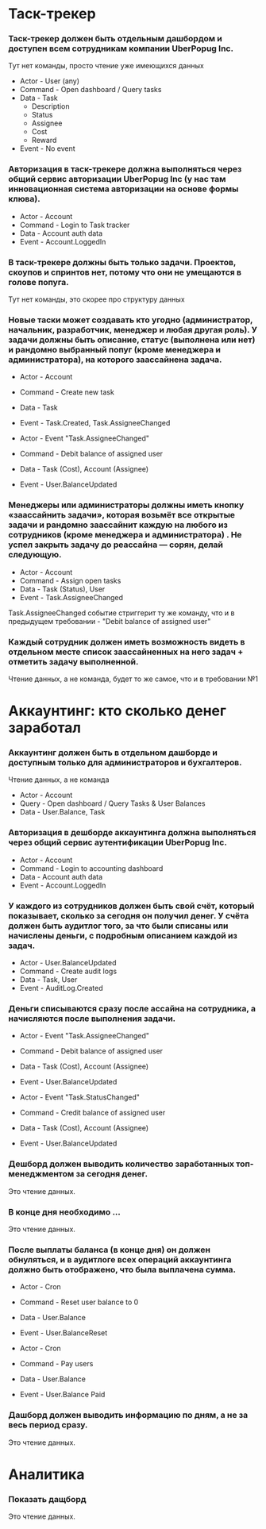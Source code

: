 # Таск-трекер
### Таск-трекер должен быть отдельным дашбордом и доступен всем сотрудникам компании UberPopug Inc.
Тут нет команды, просто чтение уже имеющихся данных

- Actor - User (any)
- Command - Open dashboard / Query tasks
- Data - Task
    - Description
    - Status
    - Assignee
    - Cost
    - Reward
- Event - No event

### Авторизация в таск-трекере должна выполняться через общий сервис авторизации UberPopug Inc (у нас там инновационная система авторизации на основе формы клюва).
- Actor - Account
- Command - Login to Task tracker
- Data - Account auth data
- Event - Account.LoggedIn

### В таск-трекере должны быть только задачи. Проектов, скоупов и спринтов нет, потому что они не умещаются в голове попуга.
Тут нет команды, это скорее про структуру данных

### Новые таски может создавать кто угодно (администратор, начальник, разработчик, менеджер и любая другая роль). У задачи должны быть описание, статус (выполнена или нет) и рандомно выбранный попуг (кроме менеджера и администратора), на которого заассайнена задача.
- Actor - Account
- Command - Create new task
- Data - Task
- Event - Task.Created, Task.AssigneeChanged

- Actor - Event "Task.AssigneeChanged"
- Command - Debit balance of assigned user
- Data - Task (Cost), Account (Assignee)
- Event - User.BalanceUpdated

### Менеджеры или администраторы должны иметь кнопку «заассайнить задачи», которая возьмёт все открытые задачи и рандомно заассайнит каждую на любого из сотрудников (кроме менеджера и администратора) . Не успел закрыть задачу до реассайна — сорян, делай следующую.
- Actor - Account
- Command - Assign open tasks
- Data - Task (Status), User
- Event - Task.AssigneeChanged

Task.AssigneeChanged событие стриггерит ту же команду, что и в предыдущем требовании - "Debit balance of assigned user"

### Каждый сотрудник должен иметь возможность видеть в отдельном месте список заассайненных на него задач + отметить задачу выполненной.
Чтение данных, а не команда, будет то же самое, что и в требовании №1

# Аккаунтинг: кто сколько денег заработал
### Аккаунтинг должен быть в отдельном дашборде и доступным только для администраторов и бухгалтеров.
Чтение данных, а не команда
- Actor - Account
- Query - Open dashboard / Query Tasks & User Balances
- Data - User.Balance, Task

### Авторизация в дешборде аккаунтинга должна выполняться через общий сервис аутентификации UberPopug Inc.
- Actor - Account
- Command - Login to accounting dashboard
- Data - Account auth data
- Event - Account.LoggedIn
### У каждого из сотрудников должен быть свой счёт, который показывает, сколько за сегодня он получил денег. У счёта должен быть аудитлог того, за что были списаны или начислены деньги, с подробным описанием каждой из задач.
- Actor - User.BalanceUpdated
- Command - Create audit logs
- Data - Task, User
- Event - AuditLog.Created
### Деньги списываются сразу после ассайна на сотрудника, а начисляются после выполнения задачи.
- Actor - Event "Task.AssigneeChanged"
- Command - Debit balance of assigned user
- Data - Task (Cost), Account (Assignee)
- Event - User.BalanceUpdated

- Actor - Event "Task.StatusChanged"
- Command - Credit balance of assigned user
- Data - Task (Cost), Account (Assignee)
- Event - User.BalanceUpdated
### Дешборд должен выводить количество заработанных топ-менеджментом за сегодня денег.
Это чтение данных.
### В конце дня необходимо ...
Это чтение данных.
### После выплаты баланса (в конце дня) он должен обнуляться, и в аудитлоге всех операций аккаунтинга должно быть отображено, что была выплачена сумма.
- Actor - Cron
- Command - Reset user balance to 0
- Data - User.Balance
- Event - User.BalanceReset

- Actor - Cron
- Command - Pay users
- Data - User.Balance
- Event - User.Balance Paid
### Дашборд должен выводить информацию по дням, а не за весь период сразу.
Это чтение данных.

# Аналитика
### Показать дащборд
Это чтение данных.
